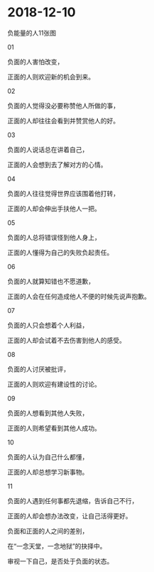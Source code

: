 # 2018-12-10

负能量的人11张图

01

负面的人害怕改变，

正面的人则欢迎新的机会到来。

02

负面的人觉得没必要称赞他人所做的事，

正面的人却往往会看到并赞赏他人的好。

03

负面的人说话总在讲着自己，

正面的人会想到去了解对方的心情。

04

负面的人往往觉得世界应该围着他打转，

正面的人却会伸出手扶他人一把。

05

负面的人总将错误怪到他人身上，

正面的人懂得为自己的失败负起责任。

06

负面的人就算知错也不愿道歉，

正面的人会在任何造成他人不便的时候先说声抱歉。

07

负面的人只会想着个人利益，

正面的人却会试着不去伤害到他人的感受。

08

负面的人讨厌被批评，

正面的人则欢迎有建设性的讨论。

09

负面的人想看到其他人失败，

正面的人则希望看到其他人成功。

10

负面的人认为自己什么都懂，

正面的人却总想学习新事物。

11

负面的人遇到任何事都先退缩，告诉自己不行，

正面的人却会想办法改变，让自己活得更好。

负面和正面的人之间的差别，

在“一念天堂，一念地狱”的抉择中。

审视一下自己，是否处于负面的状态。
